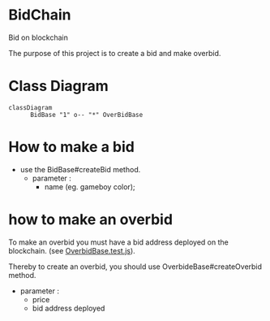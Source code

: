 # BidChain
Bid on blockchain

The purpose of this project is to create a bid and make overbid.

# Class Diagram
```mermaid
classDiagram
      BidBase "1" o-- "*" OverBidBase
```

# How to make a bid 

* use the BidBase#createBid method.
  * parameter : 
    * name (eg. gameboy color);

# how to make an overbid 

To make an overbid you must have a bid address deployed on the blockchain. (see [OverbidBase.test.js](test/OverbidBase.test.js#L28)).

Thereby to create an overbid, you should use OverbideBase#createOverbid method.
* parameter :
  * price
  * bid address deployed 

